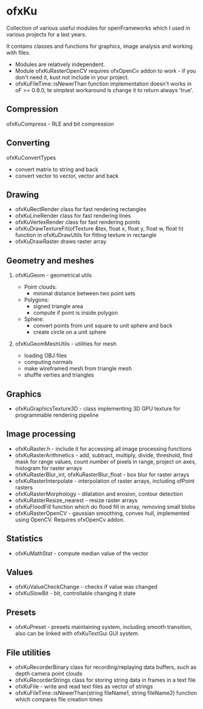 # ofxKu
Collection of various useful modules for openFrameworks which I used in various projects for a last years.

It contains classes and functions for graphics, image analysis and working with files.
* Modules are relatively independent. 
* Module ofxKuRasterOpenCV requires ofxOpenCv addon to work - if you don't need it, kust not include in your project.
* ofxKuFileTime::isNewerThan function implementation doesn't works in oF >= 0.9.0, te simplest workaround is change it to return always 'true'.

## Compression
  ofxKuCompress - RLE and bit compression

## Converting
  ofxKuConvertTypes
   * convert matrix to string and back
   * convert vector<string> to vector<int>, vector<float> and back


## Drawing
* ofxKuRectRender class for fast rendering rectangles
* ofxKuLineRender class for fast rendering lines
* ofxKuVertexRender class for fast rendering points
* ofxKuDrawTextureFit(ofTexture &tex, float x, float y, float w, float h) function in ofxKuDrawUtils for fitting texture in rectangle
* ofxKuDrawRaster draws raster array

## Geometry and meshes
1. ofxKuGeom - geometrical utils
   * Point clouds:
      * minimal distance between two point sets
   * Polygons:
      * signed triangle area
      * compute if point is inside polygon
   * Sphere:
      * convert points from unit square to unit sphere and back
      * create circle on a unit sphere
   

2. ofxKuGeomMeshUtils - utilities for mesh
   * loading OBJ files
   * computing normals
   * make wireframed mesh from triangle mesh
   * shuffle verties and triangles

## Graphics
* ofxKuGraphicsTexture3D - class implementing 3D GPU texture for programmable rendering pipeline
   

## Image processing
* ofxKuRaster.h - include it for accessing all image processing functions
* ofxKuRasterArithmetics - add, subtract, multiply, divide, threshold, find mask for range values, 
count number of pixels in range, project on axes, histogram for raster arrays
* ofxKuRasterBlur_int, ofxKuRasterBlur_float - box blur for raster arrays
* ofxKuRasterInterpolate - interpolation of raster arrays, including ofPoint rasters
* ofxKuRasterMorphology - dilatation and erosion, contour detection
* ofxKuRasterResize_nearest - resize raster arrays
* ofxKuFloodFill function which do flood fill in array, removing small blobs
* ofxKuRasterOpenCV - gaussian smoothing, convex hull, implemented using OpenCV. Requires ofxOpenCv addon.

## Statistics
* ofxKuMathStat - compute median value of the vector

## Values
* ofxKuValueCheckChange - checks if value was changed
* ofxKuSlowBit - bit, controllable changing it state

## Presets
* ofxKuPreset - presets maintaining system, including smooth transition,
also can be linked with ofxKuTextGui GUI system.

## File utilities
* ofxKuRecorderBinary class for recording/replaying data buffers, such as depth camera point clouds
* ofxKuRecorderStrings class for storing string data in frames in a text file
* ofxKuFile - write and read text files as vector of strings
* ofxKuFileTime::isNewerThan(string fileName1, string fileName2) function which compares file creation times


